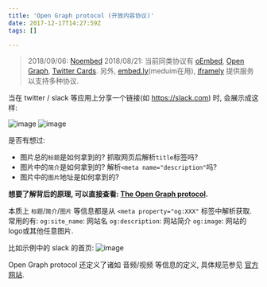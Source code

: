 ```yaml
---
title: 'Open Graph protocol (开放内容协议)'
date: 2017-12-17T14:27:59Z
tags: []

---
```


> 2018/09/06: [Noembed](https://noembed.com/)
> 2018/08/21: 当前同类协议有 [oEmbed](http://oembed.com/), [Open Graph](http://ogp.me/), [Twitter Cards](https://dev.twitter.com/docs/cards). 另外, [embed.ly](https://embed.ly/)(meduim在用), [iframely](https://iframely.com/) 提供服务以支持多种协议.


当在 twitter / slack 等应用上分享一个链接(如 https://slack.com) 时, 会展示成这样:

![image](https://user-images.githubusercontent.com/1747852/34080552-dc870d74-e37a-11e7-982d-ffbf117c5d64.png)
![image](https://user-images.githubusercontent.com/1747852/34080535-8dea0d74-e37a-11e7-9c47-b22bb58547c0.png)

是否有想过:
- 图片总的`标题`是如何拿到的? 抓取网页后解析`title`标签吗?
- 图片中的`简介`是如何拿到的? 解析`<meta name="description"`吗?
- 图片中的`图片`地址是如何拿到的? 

**想要了解背后的原理, 可以直接查看: [The Open Graph protocol](http://ogp.me/).**

本质上 `标题`/`简介`/`图片` 等信息都是从 `<meta property="og:XXX"` 标签中解析获取. 常用的有:
`og:site_name`: 网站名
`og:description`: 网站简介
`og:image`: 网站的logo或其他任意图片.

比如示例中的 slack 的首页:
![image](https://user-images.githubusercontent.com/1747852/34080667-c6c7c4a4-e37c-11e7-98db-fa77bb2966f8.png)

Open Graph protocol 还定义了诸如 音频/视频 等信息的定义, 具体规范参见 [官方网站](http://ogp.me/).